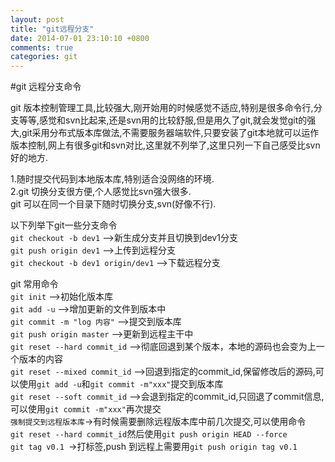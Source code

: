 ```yaml
---
layout: post
title: "git远程分支"
date: 2014-07-01 23:10:10 +0800
comments: true
categories: git
---
```


#git 远程分支命令

git 版本控制管理工具,比较强大,刚开始用的时候感觉不适应,特别是很多命令行,分支等等,感觉和svn比起来,还是svn用的比较舒服,但是用久了git,就会发觉git的强大,git采用分布式版本库做法,不需要服务器端软件,只要安装了git本地就可以运作版本控制,网上有很多git和svn对比,这里就不列举了,这里只列一下自己感受比svn好的地方.  

1.随时提交代码到本地版本库,特别适合没网络的环境.  
2.git 切换分支很方便,个人感觉比svn强大很多.  
git 可以在同一个目录下随时切换分支,svn(好像不行).  

以下列举下git一些分支命令  
`git checkout -b dev1` -->新生成分支并且切换到dev1分支  
`git push origin dev1` -->上传到远程分支  
`git checkout -b dev1 origin/dev1` -->下载远程分支  


git 常用命令  
`git init` -->初始化版本库  
`git add -u` -->增加更新的文件到版本中  
`git commit -m "log 内容"` -->提交到版本库  
`git push origin master` -->更新到远程主干中  
`git reset --hard commit_id` -->彻底回退到某个版本，本地的源码也会变为上一个版本的内容    
`git reset --mixed commit_id` -->回退到指定的commit_id,保留修改后的源码,可以使用`git add -u`和`git commit -m"xxx"`提交到版本库  
`git reset --soft commit_id` -->会退到指定的commit_id,只回退了commit信息,可以使用`git commit -m"xxx"`再次提交  
`强制提交到远程版本库`->有时候需要删除远程版本库中前几次提交,可以使用命令  
`git reset --hard commit_id`然后使用`git push origin HEAD --force`  
`git tag v0.1 `->打标签,push 到远程上需要用`git push origin tag v0.1`
  
    
  
  
